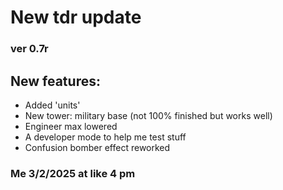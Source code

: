 # New tdr update 
### ver 0.7r
## New features:
- Added 'units'
- New tower: military base (not 100% finished but works well)
- Engineer max lowered
- A developer mode to help me test stuff
- Confusion bomber effect reworked
### Me 3/2/2025 at like 4 pm
